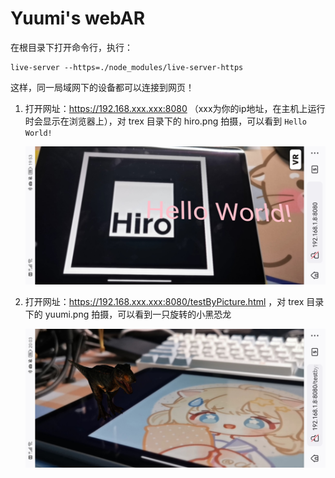 # Yuumi's webAR

在根目录下打开命令行，执行：

```shell
live-server --https=./node_modules/live-server-https
```

这样，同一局域网下的设备都可以连接到网页！

1. 打开网址：https://192.168.xxx.xxx:8080 （xxx为你的ip地址，在主机上运行时会显示在浏览器上），对 trex 目录下的 hiro.png 拍摄，可以看到 `Hello World!`

	![1](README/1.jpg)

2. 打开网址：https://192.168.xxx.xxx:8080/testByPicture.html ，对 trex 目录下的 yuumi.png 拍摄，可以看到一只旋转的小黑恐龙

	![2](README/2.jpg)